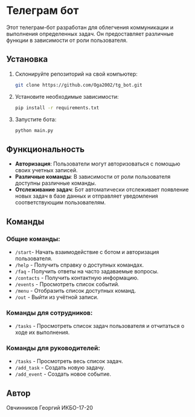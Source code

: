 # Телеграм бот

Этот телеграм-бот разработан для облегчения коммуникации и выполнения определенных задач. Он предоставляет различные функции в зависимости от роли пользователя.

## Установка

1. Склонируйте репозиторий на свой компьютер:

    ```bash
    git clone https://github.com/Oga2002/tg_bot.git
    ```

2. Установите необходимые зависимости:

    ```bash
    pip install -r requirements.txt
    ```

3. Запустите бота:

    ```bash
    python main.py
    ```

## Функциональность

- **Авторизация**: Пользователи могут авторизоваться с помощью своих учетных записей.
- **Различные команды**: В зависимости от роли пользователя доступны различные команды.
- **Отслеживание задач**: Бот автоматически отслеживает появление новых задач в базе данных и отправляет уведомления соответствующим пользователям.

## Команды

### Общие команды:

- `/start`- Начать взаимодействие с ботом и авторизация пользователя.
- `/help` - Получить справку о доступных командах.
- `/faq` - Получить ответы на часто задаваемые вопросы.
- `/contacts` - Получить контактную информацию.
- `/events` - Просмотреть список событий.
- `/menu` - Отобразить список доступных команд.
- `/out` - Выйти из учётной записи.

### Команды для сотрудников:

- `/tasks` - Просмотреть список задач пользователя и отчитаться о ходе их выполнения.

### Команды для руководителей:

- `/tasks` - Просмотреть весь список задач.
- `/add_task` - Создать новую задачу.
- `/add_event` - Создать новое событие.

## Автор

Овчинников Георгий ИКБО-17-20 


